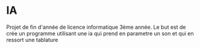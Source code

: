 # IA
 Projet de fin d'année de licence informatique 3ème année. Le but est de crée un programme utilisant une ia qui prend en parametre un son et qui en ressort une tablature 
